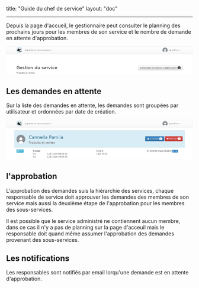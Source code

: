 title: "Guide du chef de service"
layout: "doc"

---

Depuis la page d'accueil, le gestionnaire peut consulter le planning des prochains jours pour les membres de son service et le nombre de demande en attente d'approbation.

![Page d'accueil](images/manager-home.png)


## Les demandes en attente

Sur la liste des demandes en attente, les demandes sont groupées par utilisateur et ordonnées par date de création.

![Page d'accueil](images/manager-waiting-requests.png)


## l'approbation

L'approbation des demandes suis la hiérarchie des services, chaque responsable de service doit approuver les demandes des membres de son service mais aussi la deuxième étape de l'approbation pour les membres des sous-services.

Il est possible que le service administré ne contiennent aucun membre, dans ce cas il n'y a pas de planning sur la page d'acceuil mais le responsable doit quand même assumer l'approbation des demandes provenant des sous-services.


## Les notifications

Les responsables sont notifiés par email lorqu'une demande est en attente d'approbation.
